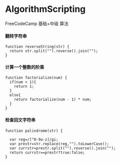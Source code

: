 # AlgorithmScripting
FreeCodeCamp 基础+中级 算法

#### 翻转字符串

```
function reverseString(str) {
  return str.split("").reverse().join("");
}
```
#### 计算一个整数的阶乘

```
function factorialize(num) {
  if(num < 1){
    return 1;
  }
  else{
    return factorialize(num - 1) * num;
  }
}
```
#### 检查回文字符串
````
function palindrome(str) {

  var reg=/[^0-9a-z]/gi;
  var prestr=str.replace(reg,"").toLowerCase();
  var currstr=prestr.split("").reverse().join("");
  return currstr==prestr?true:false;
}
````

